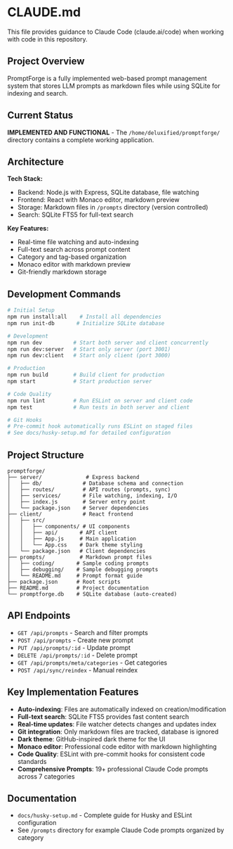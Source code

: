 # CLAUDE.md

This file provides guidance to Claude Code (claude.ai/code) when working with code in this repository.

## Project Overview

PromptForge is a fully implemented web-based prompt management system that stores LLM prompts as markdown files while using SQLite for indexing and search.

## Current Status

**IMPLEMENTED AND FUNCTIONAL** - The `/home/deluxified/promptforge/` directory contains a complete working application.

## Architecture

**Tech Stack:**
- Backend: Node.js with Express, SQLite database, file watching
- Frontend: React with Monaco editor, markdown preview
- Storage: Markdown files in `/prompts` directory (version controlled)
- Search: SQLite FTS5 for full-text search

**Key Features:**
- Real-time file watching and auto-indexing
- Full-text search across prompt content
- Category and tag-based organization
- Monaco editor with markdown preview
- Git-friendly markdown storage

## Development Commands

```bash
# Initial Setup
npm run install:all    # Install all dependencies
npm run init-db       # Initialize SQLite database

# Development
npm run dev          # Start both server and client concurrently
npm run dev:server   # Start only server (port 3001)
npm run dev:client   # Start only client (port 3000)

# Production
npm run build        # Build client for production
npm start            # Start production server

# Code Quality
npm run lint         # Run ESLint on server and client code
npm test             # Run tests in both server and client

# Git Hooks
# Pre-commit hook automatically runs ESLint on staged files
# See docs/husky-setup.md for detailed configuration
```

## Project Structure

```
promptforge/
├── server/              # Express backend
│   ├── db/             # Database schema and connection
│   ├── routes/         # API routes (prompts, sync)
│   ├── services/       # File watching, indexing, I/O
│   ├── index.js        # Server entry point
│   └── package.json    # Server dependencies
├── client/             # React frontend
│   ├── src/
│   │   ├── components/ # UI components
│   │   ├── api/       # API client
│   │   ├── App.js     # Main application
│   │   └── App.css    # Dark theme styling
│   └── package.json   # Client dependencies
├── prompts/           # Markdown prompt files
│   ├── coding/       # Sample coding prompts
│   ├── debugging/    # Sample debugging prompts
│   └── README.md     # Prompt format guide
├── package.json      # Root scripts
├── README.md         # Project documentation
└── promptforge.db    # SQLite database (auto-created)
```

## API Endpoints

- `GET /api/prompts` - Search and filter prompts
- `POST /api/prompts` - Create new prompt
- `PUT /api/prompts/:id` - Update prompt
- `DELETE /api/prompts/:id` - Delete prompt
- `GET /api/prompts/meta/categories` - Get categories
- `POST /api/sync/reindex` - Manual reindex

## Key Implementation Features

- **Auto-indexing**: Files are automatically indexed on creation/modification
- **Full-text search**: SQLite FTS5 provides fast content search
- **Real-time updates**: File watcher detects changes and updates index
- **Git integration**: Only markdown files are tracked, database is ignored
- **Dark theme**: GitHub-inspired dark theme for the UI
- **Monaco editor**: Professional code editor with markdown highlighting
- **Code Quality**: ESLint with pre-commit hooks for consistent code standards
- **Comprehensive Prompts**: 19+ professional Claude Code prompts across 7 categories

## Documentation

- `docs/husky-setup.md` - Complete guide for Husky and ESLint configuration
- See `/prompts` directory for example Claude Code prompts organized by category